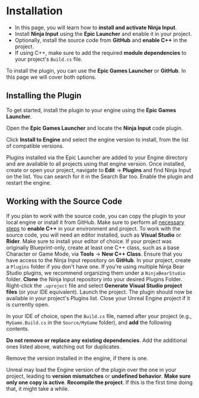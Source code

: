 # Installation
<primary-label ref="input"/>

<tldr>
    <ul>
        <li>In this page, you will learn how to <b>install and activate Ninja Input</b>.</li>
        <li>Install <b>Ninja Input</b> using the <b>Epic Launcher</b> and enable it in your project.</li>
        <li>Optionally, install the source code from <b>GitHub</b> and <b>enable C++</b> in the project.</li>
        <li>If using C++, make sure to add the required <b>module dependencies</b> to your project's <code>Build.cs</code> file.</li>
    </ul>
</tldr>

To install the plugin, you can use the **Epic Games Launcher** or **GitHub**. In this page we will cover both options.

## Installing the Plugin
To get started, install the plugin to your engine using the **Epic Games Launcher**.

<procedure title="Installing via the Epic Launcher" collapsible="true" default-state="expanded">
    <step>Open the <b>Epic Games Launcher</b> and locate the <b>Ninja Input</b> code plugin.</step>
    <step>
        <p>Click <b>Install to Engine</b> and select the engine version to install, from the list of compatible versions.</p>
        <tip>Plugins installed via the Epic Launcher are added to your Engine directory and are available to all projects using that engine version.</tip>
    </step>
    <step>Once installed, create or open your project, navigate to <b>Edit</b> &rarr; <b>Plugins</b> and find Ninja Input on the list. You can search for it in the Search Bar too.</step>
    <step>Enable the plugin and restart the engine.</step>
</procedure>

## Working with the Source Code
<secondary-label ref="advanced"/>
If you plan to work with the source code, you can copy the plugin to your local engine or install it from GitHub. 

<procedure title="Enable C++ in your Project" collapsible="true" default-state="expanded">
    <step>Make sure to perform all <a href="https://dev.epicgames.com/documentation/en-us/unreal-engine/setting-up-your-development-environment-for-cplusplus-in-unreal-engine">necessary steps</a> to <b>enable C++</b> in your environment and project.</step>
    <step>To work with the source code, you will need an editor installed, such as <b>Visual Studio</b> or <b>Rider</b>. Make sure to install your editor of choice.</step>
    <step>If your project was originally Blueprint-only, create at least one C++ class, such as a base Character or Game Mode, via <b>Tools</b> &rarr; <b>New C++ Class</b>.</step>
</procedure>

<procedure title="GitHub Repository" collapsible="true" default-state="expanded">
    <step>Ensure that you have access to the Ninja Input repository on <b>GitHub</b>.</step>
    <step>In your project, create a <code>Plugins</code> folder if you don't have one. If you're using multiple Ninja Bear Studio plugins, we recommend organizing them under a <code>NinjaBearStudio</code> folder.</step>
    <step><b>Clone</b> the Ninja Input repository into your desired Plugins Folder.</step>
    <step>Right-click the <code>.uproject</code> file and select <b>Generate Visual Studio project files</b> (or your IDE equivalent).</step>
    <step>Launch the project. The plugin should now be available in your project's Plugins list.</step>
</procedure>

<procedure title="Enable C++ Modules" collapsible="true" default-state="expanded">
    <step>Close your Unreal Engine project if it is currently open.</step>
    <step>
        <p>In your IDE of choice, open the <code>Build.cs</code> file, named after your project (e.g., <code>MyGame.Build.cs</code> in the <code>Source/MyGame</code> folder), and <b>add</b> the following contents.</p>
        <code-block lang="c#" src="ipt_setup_build.cs"/>
        <warning><b>Do not remove or replace any existing dependencies</b>. Add the additional ones listed above, watching out for duplicates.</warning>
    </step>
    <step>
        <p>Remove the version installed in the engine, if there is one.</p>
        <tip>Unreal may load the Engine version of the plugin over the one in your project, leading to <b>version mismatches</b> or <b>undefined behavior</b>. <b>Make sure only one copy is active</b>.</tip>
    </step>
    <step><b>Recompile the project</b>. If this is the first time doing that, it might take a while.</step>
</procedure>